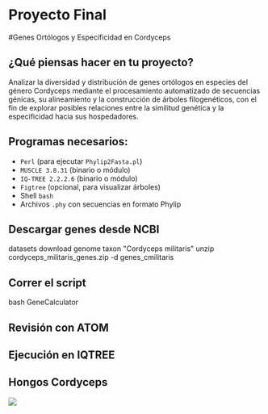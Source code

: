 # Proyecto Final 
#Genes Ortólogos y Especificidad en Cordyceps

## ¿Qué piensas hacer en tu proyecto?

Analizar la diversidad y distribución de genes ortólogos en especies del género Cordyceps mediante el procesamiento automatizado de secuencias génicas, su alineamiento y la construcción de árboles filogenéticos, con el fin de explorar posibles relaciones entre la similitud genética y la especificidad hacia sus hospedadores.

## Programas necesarios:

* `Perl` (para ejecutar `Phylip2Fasta.pl`)
* `MUSCLE 3.8.31` (binario o módulo)
* `IQ-TREE 2.2.2.6` (binario o módulo)
* `Figtree` (opcional, para visualizar árboles)
* Shell `bash`
* Archivos `.phy` con secuencias en formato Phylip

## Descargar genes desde NCBI

datasets download genome taxon "Cordyceps militaris"
unzip cordyceps_militaris_genes.zip -d genes_cmilitaris

## Correr el script

bash GeneCalculator

## Revisión con ATOM

## Ejecución en IQTREE


## Hongos Cordyceps

![](https://static.nationalgeographic.es/files/styles/image_3200/public/naturepl_01678604.jpg?w=1900&h=1267)
